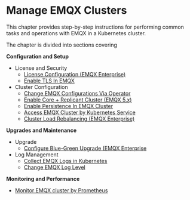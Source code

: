 # Manage EMQX Clusters

This chapter provides step-by-step instructions for performing common tasks and operations with EMQX in a Kubernetes cluster.

The chapter is divided into sections covering

**Configuration and Setup**

- License and Security
  - [License Configuration (EMQX Enterprise)](./configure-emqx-license.md)
  - [Enable TLS In EMQX](./configure-emqx-tls.md)
- Cluster Configuration
  - [Change EMQX Configurations Via Operator](./configure-emqx-config.md)
  - [Enable Core + Replicant Cluster (EMQX 5.x)](./configure-emqx-core-replicant.md)
  - [Enable Persistence In EMQX Cluster](./configure-emqx-persistence.md)
  - [Access EMQX Cluster by Kubernetes Service](./configure-emqx-service.md)
  - [Cluster Load Rebalancing (EMQX Enterprise)](./configure-emqx-rebalance.md)

**Upgrades and Maintenance**

- Upgrade
  - [Configure Blue-Green Upgrade (EMQX Enterprise](./configure-emqx-blueGreenUpdate.md)
- Log Management
  - [Collect EMQX Logs in Kubernetes](./configure-emqx-log-collection.md)
  - [Change EMQX Log Level](./configure-emqx-log-level.md)

**Monitoring and Performance**

- [Monitor EMQX cluster by Prometheus](./configure-emqx-prometheus.md)

